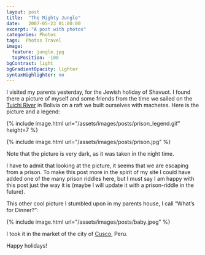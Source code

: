 ```yaml
---
layout: post
title:  "The Mighty Jungle"
date:   2007-05-23 01:00:00
excerpt: "A post with photos"
categories: Photos
tags:  Photos Travel
image:
  feature: jungle.jpg
  topPosition: -100
bgContrast: light
bgGradientOpacity: lighter
syntaxHighlighter: no
---
```

I visited my parents yesterday, for the Jewish holiday of Shavuot. I found there a picture of myself and some friends from the time we sailed on the [Tuichi River](https://en.wikipedia.org/wiki/Tuichi_River) in Bolivia on a raft we built ourselves with machetes. Here is the picture and a legend:

{% include image.html url="/assets/images/posts/prison_legend.gif" height=7 %}

{% include image.html url="/assets/images/posts/prison.jpg" %}

Note that the picture is very dark, as it was taken in the night time.

I have to admit that looking at the picture, it seems that we are escaping from a prison. To make this post more in the spirit of my site I could have added one of the many prison riddles here, but I must say I am happy with this post just the way it is (maybe I will update it with a prison-riddle in the future).

This other cool picture I stumbled upon in my parents house, I call “What’s for Dinner?”:

{% include image.html url="/assets/images/posts/baby.jpeg" %}

I took it in the market of the city of [Cusco](https://en.wikipedia.org/wiki/Cusco), Peru.

Happy holidays!
